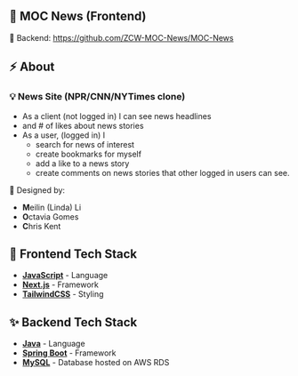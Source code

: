 ## 📰 MOC News (Frontend)
🔗 Backend: https://github.com/ZCW-MOC-News/MOC-News

## :zap: About

### 💡 News Site (NPR/CNN/NYTimes clone)

* As a client (not logged in) I can see news headlines
 * and # of likes about news stories
* As a user, (logged in) I
  * search for news of interest
  * create bookmarks for myself
  * add a like to a news story
  * create comments on news stories
   that other logged in users can see.
   
👤 Designed by: 
- **M**eilin (Linda) Li
- **O**ctavia Gomes
- **C**hris Kent
   
## 🎨 Frontend Tech Stack

- [**JavaScript**](https://www.javascript.com/) - Language
- [**Next.js**](https://nextjs.org/) - Framework
- [**TailwindCSS**](https://tailwindcss.com/) - Styling

   
## :sparkles: Backend Tech Stack

- [**Java**](https://swr.vercel.app/) - Language
- [**Spring Boot**](https://start.spring.io/) - Framework
- [**MySQL**](https://www.mysql.com/) - Database hosted on AWS RDS

